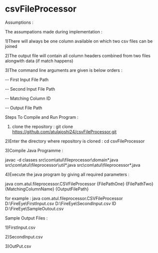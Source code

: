 # csvFileProcessor

Assumptions : 

The assumpations made during implementation : 

1)There will always be one column available on which two csv files can be joined 

2)The output file will contain all column headers combined from two files alongwith data (if match happens)

3)The command line arguments are given is below orders : 
    
   -- First Input File Path 
   
   -- Second Input File Path 
   
   -- Matching Column ID 
   
   -- Output File Path 
   

Steps To Compile and Run Program : 
1) clone the repository :  git clone https://github.com/atulajoshi24/csvFileProcessor.git

2)Enter the directory where repository is cloned : cd csvFileProcessor

3)Compile Java Programme :  

javac -d classes src\com\atul\fileprocessor\domain\*.java src\com\atul\fileprocessor\util\*.java 
src\com\atul\fileprocessor\*.java

4)Execute the java program by giving all required parameters : 

  java com.atul.fileprocessor.CSVFileProcessor {FilePathOne} {FilePathTwo} {MatchingColumnName} {OutputFilePath}
 
  for example : 
  java com.atul.fileprocessor.CSVFileProcessor D:\FireEye\FirstInput.csv D:\FireEye\SecondInput.csv ID D:\FireEye\SampleOutout.csv
   


Sample Output Files : 

1)FirstInput.csv

2)SecondInput.csv

3)OutPut.csv


